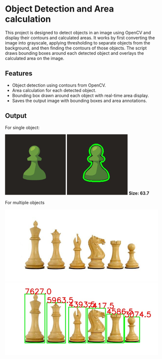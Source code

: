 # Object Detection and Area calculation

This project is designed to detect objects in an image using OpenCV and display their contours and calculated areas. It works by first converting the image into grayscale, applying thresholding to separate objects from the background, and then finding the contours of those objects. The script draws bounding boxes around each detected object and overlays the calculated area on the image.

## Features

- Object detection using contours from OpenCV.
- Area calculation for each detected object.
- Bounding box drawn around each object with real-time area display.
- Saves the output image with bounding boxes and area annotations.

## Output

For single object:

![Input single object image](single.png)
![Output single object image](single_object_with_contours.jpg) **Size:  63.7**

For multiple objects

![Input multiple objects image](multiple_objects.jpg)
![Output multiple objects image](multiple_objects_with_contour.jpg)